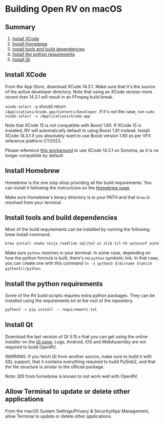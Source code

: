 # Building Open RV on macOS

## Summary

1. [Install XCode](#install-xcode)
1. [Install Homebrew](#install-homebrew)
1. [Install tools and build dependencies](#install-tools-and-build-dependencies)
1. [Install the python requirements](#install-the-python-requirements)
1. [Install Qt](#install-qt)

## Install XCode

From the App Store, download XCode 14.3.1. Make sure that it's the source of the active developer directory.
Note that using an XCode version more recent than 14.3.1 will result in an FFmpeg build break.

`xcode-select -p` should return `/Applications/Xcode.app/Contents/Developer`. If it's not the case, run `sudo xcode-select -s /Applications/Xcode.app`

Note that XCode 15 is not compatible with Boost 1.80. If XCode 15 is installed, RV will automatically default to using Boost 1.81 instead. 
Install XCode 14.3.1 if you absolutely want to use Boost version 1.80 as per VFX reference platform CY2023.

Please reference [this workaround](https://forums.developer.apple.com/forums/thread/734709) to use XCode 14.3.1 on Sonoma, as it is no longer 
compatible by default.

## Install Homebrew

Homebrew is the one stop shop providing all the build requirements. You can install it following the instructions on the [Homebrew page](https://brew.sh).

Make sure Homebrew's binary directory is in your PATH and that `brew` is resolved from your terminal.

## Install tools and build dependencies

Most of the build requirements can be installed by running the following brew install command:

```bash
brew install cmake ninja readline sqlite3 xz zlib tcl-tk autoconf automake libtool python yasm clang-format black meson nasm pkg-config glew
```

Make sure `python` resolves in your terminal. In some case, depending on how the python formula is built, there's no `python` symbolic link.
In that case, you can create one with this command `ln -s python3 $(dirname $(which python3))/python`.

## Install the python requirements

Some of the RV build scripts requires extra python packages. They can be installed using the requirements.txt at the root of the repository.

```bash
python3 -m pip install -r requirements.txt 
```

## Install Qt

Download the last version of Qt 5.15.x that you can get using the online installer on the [Qt page](https://www.qt.io/download-open-source). Logs, Android, iOS and WebAssembly are not required to build OpenRV.


WARNING: If you fetch Qt from another source, make sure to build it with SSL support, that it contains everything required to build PySide2, and that the file structure is similar to the official package.

Note: Qt5 from homebrew is known to not work well with OpenRV.

## Allow Terminal to update or delete other applications

From the macOS System Settings/Privacy & Security/App Management, allow Terminal to update or delete other applications.

